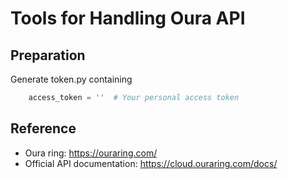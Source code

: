 # Tools for Handling Oura API

## Preparation

Generate token.py containing

```python
    access_token = ''  # Your personal access token
```

## Reference

* Oura ring: https://ouraring.com/
* Official API documentation: https://cloud.ouraring.com/docs/
